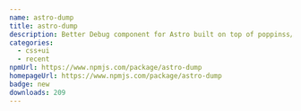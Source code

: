 ```yaml
---
name: astro-dump
title: astro-dump
description: Better Debug component for Astro built on top of poppinss/dumper
categories:
  - css+ui
  - recent
npmUrl: https://www.npmjs.com/package/astro-dump
homepageUrl: https://www.npmjs.com/package/astro-dump
badge: new
downloads: 209
---
```

